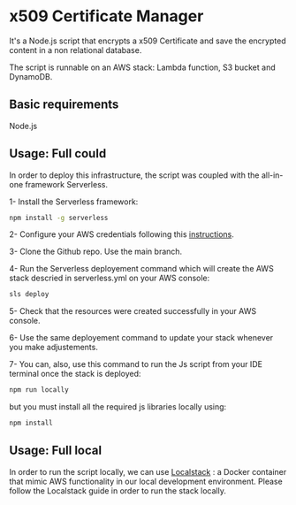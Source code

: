 # x509 Certificate Manager

It's a Node.js script that encrypts a x509 Certificate and save the encrypted content in a non relational database.

The script is runnable on an AWS stack: Lambda function, S3 bucket and DynamoDB.

## Basic requirements
Node.js

## Usage: Full could
In order to deploy this infrastructure, the script was coupled with the all-in-one framework Serverless.

1- Install the Serverless framework:
```bash
npm install -g serverless
```
2- Configure your AWS credentials following this [instructions](https://www.serverless.com/framework/docs/providers/aws/guide/credentials). 

3- Clone the Github repo. Use the main branch.

4- Run the Serverless deployement command which will create the AWS stack descried in serverless.yml on your AWS console:
```bash
sls deploy
```
5- Check that the resources were created successfully in your AWS console.

6- Use the same deployement command to update your stack whenever you make adjustements.

7- You can, also, use this command to run the Js script from your IDE terminal once the stack is deployed:
```bash
npm run locally
```
but you must install all the required js libraries locally using:
```bash
npm install
```

## Usage: Full local
In order to run the script locally, we can use [Localstack](https://github.com/localstack/localstack) : a Docker container that mimic AWS functionality in our local development environment. Please follow the Localstack guide in order to run the stack locally.
